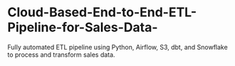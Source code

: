 # Cloud-Based-End-to-End-ETL-Pipeline-for-Sales-Data-
Fully automated ETL pipeline using Python, Airflow, S3, dbt, and Snowflake to process and transform sales data.
